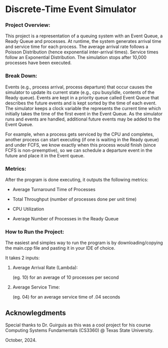 # Discrete-Time Event Simulator

### Project Overview:
This project is a representation of a queuing system with an Event Queue, a Ready Queue and processes. At runtime, the system generates arrival time and service time for each process. The average arrival rate follows a Poisson Distribution (hence exponential inter-arrival times). Service times follow an Exponential Distribution. The simulation stops after 10,000 processes have been executed.

### Break Down:
Events (e.g., process arrival, process departure) that occur causes the simulator to update its current state (e.g., cpu busy/idle, contents of the Ready queue). Events are kept in a priority queue called Event Queue that describes the future events and is kept sorted by the time of each event. The simulator keeps a clock variable the represents the current time which initially takes the time of the first event in the Event Queue. As the simulator runs and events are handled, additional future events may be added to the Event Queue. 

For example, when a process gets serviced by the CPU and completes, another process can
start executing (if one is waiting in the Ready queue) and under FCFS, we know exactly when this process would finish (since FCFS is non-preemptive), so we can schedule a departure event in the future and place it in the Event queue.

### Metrics:
After the program is done executing, it outputs the following metrics:

- Average Turnaround Time of Processes

- Total Throughput (number of processes done per unit time)

- CPU Utilization

- Average Number of Processes in the Ready Queue

### How to Run the Project:
The easiest and simples way to run the program is by downloading/copying the main.cpp file and pasting it in your IDE of choice. 

It takes 2 inputs:

1. Average Arrival Rate (Lambda):

    (eg. 10) for an average of 10 processes per second

3. Average Service Time:
   
    (eg. 04) for an average service time of .04 seconds

## Acknowlegdments
Special thanks to Dr. Guirguis as this was a cool project for his course Computing Systems Fundamentals (CS3360) @ Texas State University.

October, 2024.
